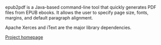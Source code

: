 epub2pdf is a Java-based command-line tool that quickly generates PDF files from EPUB ebooks. It allows the user to specify page size, fonts, margins, and default paragraph alignment.

Apache Xerces and iText are the major library dependencies.

[Project homepage](http://www.epub2pdf.com/)